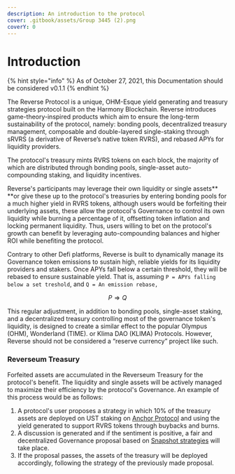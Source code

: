 ```yaml
---
description: An introduction to the protocol
cover: .gitbook/assets/Group 3445 (2).png
coverY: 0
---
```


# Introduction

{% hint style="info" %}
As of October 27, 2021, this Documentation should be considered v0.1.1
{% endhint %}

The Reverse Protocol is a unique, OHM-Esque yield generating and treasury strategies protocol built on the Harmony Blockchain. Reverse introduces game-theory-inspired products which aim to ensure the long-term sustainability of the protocol, namely: bonding pools, decentralized treasury management, composable and double-layered single-staking through sRVRS (a derivative of Reverse’s native token RVRS), and rebased APYs for liquidity providers.

The protocol's treasury mints RVRS tokens on each block, the majority of which are distributed through bonding pools, single-asset auto-compounding staking, and liquidity incentives.&#x20;

Reverse's participants may leverage their own liquidity or single assets** **or give these up to the protocol's treasuries by entering bonding pools for a much higher yield in RVRS tokens, although users would be forfeiting their underlying assets, these allow the protocol's Governance to control its own liquidity while burning a percentage of it, offsetting token inflation and locking permanent liquidity. Thus, users willing to bet on the protocol's growth can benefit by leveraging auto-compounding balances and higher ROI while benefiting the protocol.

Contrary to other Defi platforms, Reverse is built to dynamically manage its Governance token emissions to sustain high, reliable yields for its liquidity providers and stakers. Once APYs fall below a certain threshold, they will be rebased to ensure sustainable yield. That is, assuming `P = APYs falling below a set treshold`, and `Q = An emission rebase,`

$$
P ⇒ Q
$$

This regular adjustment, in addition to bonding pools, single-asset staking, and a decentralized treasury controlling most of the governance token's liquidity, is designed to create a similar effect to the popular Olympus (OHM), Wonderland (TIME). or Klima DAO (KLIMA) Protocols. However, Reverse should not be considered a “reserve currency” project like such.

### Reverseum Treasury

Forfeited assets are accumulated in the Reverseum Treasury for the protocol's benefit. The liquidity and single assets will be actively managed to maximize their efficiency by the protocol's Governance. An example of this process would be as follows:

1. A protocol's user proposes a strategy in which 10% of the treasury assets are deployed on UST staking on [Anchor Protocol](https://anchorprotocol.com) and using the yield generated to support RVRS tokens through buybacks and burns.
2. A discussion is generated and if the sentiment is positive, a fair and decentralized Governance proposal based on [Snapshot strategies](https://github.com/snapshot-labs) will take place.
3. If the proposal passes, the assets of the treasury will be deployed accordingly, following the strategy of the previously made proposal.
